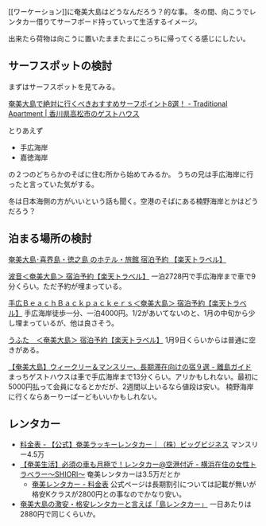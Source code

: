 [[ワーケーション]]に奄美大島はどうなんだろう？的な事。
冬の間、向こうでレンタカー借りてサーフボード持っていって生活するイメージ。

出来たら荷物は向こうに置いたままたまにこっちに帰ってくる感じにしたい。

## サーフスポットの検討

まずはサーフスポットを見てみる。

[奄美大島で絶対に行くべきおすすめサーフポイント8選！ - Traditional Apartment | 香川県高松市のゲストハウス](https://traditional-apt.com/amamiooshima-surfpoint/)

とりあえず

- 手広海岸
- 嘉徳海岸

の２つのどちらかのそばに住む所から始めてみるか。
うちの兄は手広海岸に行ったと言っていた気がする。

冬は日本海側の方がいいという話も聞く。空港のそばにある楠野海岸とかはどうだろう？

## 泊まる場所の検討

[奄美大島･喜界島・徳之島 のホテル・旅館 宿泊予約 【楽天トラベル】](https://search.travel.rakuten.co.jp/ds/undated/search?f_dai=japan&f_chu=kagoshima&f_shou=amami&f_latitude=0.0&f_longitude=0.0&f_sort=hotel&f_page=1&f_hyoji=30&f_image=1&f_tab=hotel&f_point_min=0)

[波音＜奄美大島＞ 宿泊予約【楽天トラベル】](https://travel.rakuten.co.jp/HOTEL/177024/177024.html) 一泊2728円で手広海岸まで車で9分くらい。ただ予約が埋まっている。

[手広ＢｅａｃｈＢａｃｋｐａｃｋｅｒｓ＜奄美大島＞ 宿泊予約【楽天トラベル】](https://travel.rakuten.co.jp/HOTEL/168788/168788.html) 手広海岸徒歩一分、一泊4000円。1/2があいてないのと、1月の中旬から少し埋まっているが、他は良さそう。

[うふた　＜奄美大島＞ 宿泊予約【楽天トラベル】](https://travel.rakuten.co.jp/HOTEL/149381/149381.html) 1月9日くらいからは普通に空きがある。

[【奄美大島】ウィークリー＆マンスリー、長期滞在向けの宿９選 - 離島ガイド](https://rito-guide.com/amami-tyoki/)　まっちゲストハウスは車で手広海岸まで13分くらい。アリかもしれない。最初に5000円払って会員になるとかだが、2週間以上いるなら値段は安い。
楠野海岸に行くならあーりーばーどもいいかもしれない。

## レンタカー

- [料金表 - 【公式】奄美ラッキーレンタカー｜（株）ビッグビジネス](http://amami-lucky-rentacar.com/%E6%96%99%E9%87%91%E8%A1%A8/) マンスリー4.5万
- [【奄美生活】必須の車も月極で！レンタカー@空港付近 - 横浜在住の女性トラベラー〜SHIORI〜](https://ameblo.jp/shiwori51/entry-12732809319.html) 奄美レンタカーは3.5万だとか
   - [奄美レンタカー - 料金表](https://amami-rentacar.com/priceList.html) 公式ページは長期割引については記載が無いが格安Kクラスが2800円との事なのでかなり安い。
- [奄美大島の激安・格安レンタカーと言えば「島レンタカー」](https://shima-rental.com/) 一日あたりは2880円で同じくらいか。
